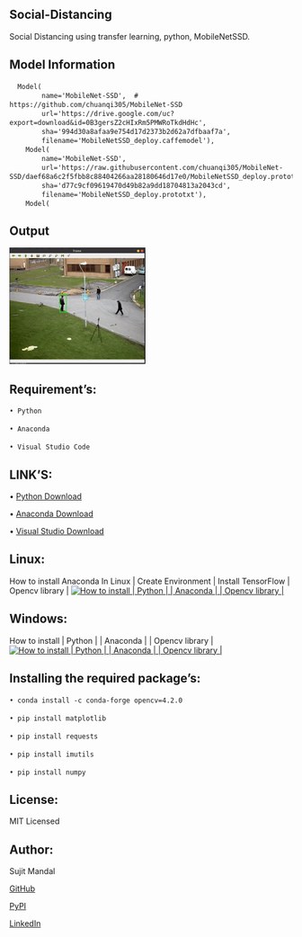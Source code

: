 ## Social-Distancing
Social Distancing using transfer learning, python, MobileNetSSD.

## Model Information
```
  Model(
        name='MobileNet-SSD',  # https://github.com/chuanqi305/MobileNet-SSD
        url='https://drive.google.com/uc?export=download&id=0B3gersZ2cHIxRm5PMWRoTkdHdHc',
        sha='994d30a8afaa9e754d17d2373b2d62a7dfbaaf7a',
        filename='MobileNetSSD_deploy.caffemodel'),
    Model(
        name='MobileNet-SSD',
        url='https://raw.githubusercontent.com/chuanqi305/MobileNet-SSD/daef68a6c2f5fbb8c88404266aa28180646d17e0/MobileNetSSD_deploy.prototxt',
        sha='d77c9cf09619470d49b82a9dd18704813a2043cd',
        filename='MobileNetSSD_deploy.prototxt'),
    Model(
```

## Output 

![](https://github.com/sujitmandal/Social-Distancing/blob/master/Save%20Video/ezgif.com-crop.gif)

## Requirement’s:
```
• Python 

• Anaconda

• Visual Studio Code
```
## LINK’S:
• [Python Download](https://www.python.org/downloads/)

• [Anaconda Download](https://www.anaconda.com/downloads)

• [Visual Studio Download](https://code.visualstudio.com/Download)

## Linux:
 How to install Anaconda In Linux | Create Environment | Install TensorFlow | Opencv library |
 [![How to install | Python | | Anaconda | | Opencv library |](https://yt-embed.herokuapp.com/embed?v=Mfbrxy8gK6A)](https://www.youtube.com/watch?v=Mfbrxy8gK6A "How to install Anaconda In Linux | Create Environment | Install TensorFlow | Opencv library |")

##  Windows:
How to install | Python | | Anaconda | | Opencv library |
 [![How to install | Python | | Anaconda | | Opencv library |](https://yt-embed.herokuapp.com/embed?v=eVV3byQlYvA)](https://www.youtube.com/watch?v=eVV3byQlYvA "How to install | Python | | Anaconda | | Opencv library |")

## Installing the required package’s:
```
• conda install -c conda-forge opencv=4.2.0

• pip install matplotlib

• pip install requests

• pip install imutils

• pip install numpy
```
## License:
MIT Licensed

## Author:
Sujit Mandal

[GitHub](https://github.com/sujitmandal)

[PyPI](https://pypi.org/project/images-into-array/)

[LinkedIn](https://www.linkedin.com/in/sujit-mandal-91215013a/)
